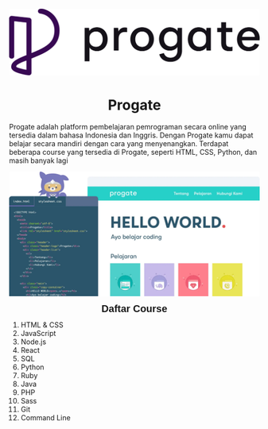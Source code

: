 <p align="center">
  <a href='https://progate.com/'><img src="README/progate.png"></a>
</p>

<h1 align="center">Progate</h1>

<p>Progate adalah platform pembelajaran pemrograman secara online yang tersedia dalam bahasa Indonesia dan Inggris. Dengan Progate kamu dapat belajar secara mandiri dengan cara yang menyenangkan. Terdapat beberapa course yang tersedia di Progate, seperti HTML, CSS, Python, dan masih banyak lagi</p>

![Hal](README/Hello.webp)

<p style='margin-top:0cm;margin-right:0cm;margin-bottom:8.0pt;margin-left:0cm;line-height:107%;font-size:15px;font-family:"Calibri",sans-serif;text-align:center;'><strong><span style="font-size: 20px;">Daftar Course</span></strong></p>
<ul style="list-style-type: undefined;">
    <li>HTML &amp; CSS</li>
    <li>JavaScript</li>
    <li>Node.js</li>
    <li>React</li>
    <li>SQL</li>
    <li>Python</li>
    <li>Ruby</li>
    <li>Java</li>
    <li>PHP</li>
    <li>Sass</li>
    <li>Git&nbsp;</li>
    <li>Command Line</li>
</ul>
